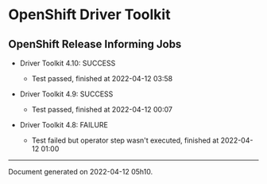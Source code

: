 
OpenShift Driver Toolkit
========================

OpenShift Release Informing Jobs
--------------------------------



* Driver Toolkit 4.10: SUCCESS
  - Test passed, finished at 2022-04-12 03:58








* Driver Toolkit 4.9: SUCCESS
  - Test passed, finished at 2022-04-12 00:07








* Driver Toolkit 4.8: FAILURE
  - Test failed but operator step wasn't executed, finished at 2022-04-12 01:00






---
Document generated on 2022-04-12 05h10.
